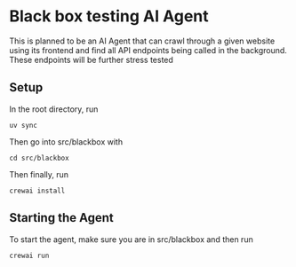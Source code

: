 # Black box testing AI Agent

This is planned to be an AI Agent that can crawl through a given website using its frontend and find all API endpoints being called in the background.
These endpoints will be further stress tested

## Setup

In the root directory, run 
```
uv sync
```

Then go into src/blackbox with 
```
cd src/blackbox
```

Then finally, run
```
crewai install
```

## Starting the Agent

To start the agent, make sure you are in src/blackbox and then run
```
crewai run
```
